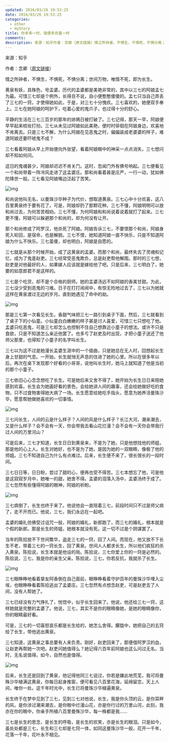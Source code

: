 ```yaml
---
updated: 2016/03/26 19:53:25
date: 2016/03/26 19:53:25
categories: 
  - other
  - myStory
title: 你多来一时，我便多欢喜一时
comments: 
description: 来源：知乎作者：念卿（原文链接）情之所钟者，不惧生，不惧死，不惧分离；世间万物，唯情不死，即为长生。黄泉有妖，具殊色，号孟婆。历代的孟婆都是美艳非常的，其中以三七的阿娘孟七为最。可惜三七却是个例外，长得丑不说，自小便憨憨傻傻的。孟七只当自己弄丢了三七的一窍，才使得她如此，于是，对三七十分愧疚。三七喜欢的，她便双手奉上。三七在她阿娘的呵护下，吃着心爱的鬼爪子，也过得十分的舒心。
---
```

来源：知乎

作者：念卿（[原文链接](https://zhuanlan.zhihu.com/p/33769649)）

情之所钟者，不惧生，不惧死，不惧分离；世间万物，唯情不死，即为长生。

黄泉有妖，具殊色，号孟婆。历代的孟婆都是美艳非常的，其中以三七的阿娘孟七为最。可惜三七却是个例外，长得丑不说，自小便憨憨傻傻的。孟七只当自己弄丢了三七的一窍，才使得她如此，于是，对三七十分愧疚。三七喜欢的，她便双手奉上。三七在她阿娘的呵护下，吃着心爱的鬼爪子，也过得十分的舒心。

平静的生活在三七三百岁的那年的焃鴠日被打破了。三七记得，那天一早，阿娘便早早起来梳妆打扮。三七从未见过阿娘如此美艳，便时时徘徊在阿娘身边，欢喜地不肯离去。只是三七不解，为什么阿娘在见恶鬼之时，偏偏装成老婆婆的样子，难道阿娘还要吓唬鬼不成？

三七看着阿娘从早上开始便向外张望，看着阿娘眼中的神采一点点消失，三七想问却不知如何问。

这日的鬼魂甚少，阿娘却迟迟不肯关门。这时，忽闻门外有佛号响起。三七便看见一个和尚带着一阵冷风走进了这孟婆庄。那和尚看着甚是庄严，一行一动，犹如佛陀降世一般。三七看见阿娘嘴边泛起了苦笑。

![img](https://static.jindll.com/notes/v2-80d373bb18be7e867d85917f989b57ee_hd.jpg)

和尚说他叫无名，以曼珠沙华种子为代价，想取道黄泉。三七心中十分欢喜，这八百里黄泉终于要有花了。可是，阿娘却扔了那颗花种。三七不懂，阿娘明明可以放和尚过去，为何苦苦相劝。三七不懂，为何阿娘和和尚说着说着就打了起来。三七更不懂，阿娘可以躲避那个和尚的，却为何没有让开。

那个和尚修成了阿罗汉，他杀死了阿娘。阿娘告诉三七，不要恨那个和尚，阿娘身死入轮回，是宿命，也是解脱。三七不恨，她知道阿娘一直不快乐，只是不知道阿娘为什么不快乐。三七虽傻，却也明白，阿娘是自愿的。

三七就是从那个时候开始，成了这黄泉的孟婆。而那个和尚，最终失去了灵魂和记忆，成为了鬼差赵吏。三七经常受恶鬼欺负，总是赵吏帮他解围。那时的三七想，赵吏是对他最好的人，如果嫁人应该就是嫁给他了吧。只是后来，三七明白了，她要的如意郎君不是这样的。

三七是个吃货，却不是个合格的厨师。她的孟婆汤远不如阿娘的香美甘甜。为此，三七没少受到恶鬼的刁难。日子在打打闹闹中，有惊无险地过去了，三七以为她就这样在黄泉渡过无边的岁月。直到她遇见了命中的劫。

![img](https://static.jindll.com/notes/v2-40a685b44eea38840f176c84af121f58_hd.jpg)

那是三七第一次看见长生。香甜气味把三七一路引到桌子下面，然后，三七就看到了桌子下的小仙童。小仙童白白嫩嫩的样子甚是讨人喜爱，可惜三七只想吃了他。孟婆只吃恶鬼，可是三七却怎么也控制不住自己想靠近小童子的想法。或许不只是食欲，只是不知道怎么亲近他罢了。也多亏了赵吏及时出现，才把小童子送还了他师父那里，也得知了小童子的名字叫长生。

三七以为这不过是她漫长孟婆生涯中的一个插曲，只是她总在无人时，回想起长生身上甘甜的气息。一开始，长生就悄无声息的住进了她的心里。所以在很多年以后，再次在桌下发现那个好看的小哥哥，说他叫长生时，她马上就知道了他是当初的那个小童子。

三七依旧心心念念想吃了长生。可是她后来又舍不得了，她开始为长生日日来陪她感到欢喜。长生会为她画好看的景色，会给她讲人间的趣事，还会给她做好吃的食物，只不过食物害得她大病了一场。长生愿意给她吃手指头，愿意为她养活曼珠沙华，愿意帮她做她喜欢的一切事情。

![img](https://static.jindll.com/notes/v2-1be2bfaf4611930b3653ebd39a8a25b2_hd.jpg)

三七问长生，人间的云是什么样子？人间的风是什么样子？长江大河，潮来潮去，又是什么样子？会不会有一天，你会带我去看山花烂漫？会不会有一天你会带我行过人间的万里河山？

可是后来，三七才知道，长生日日到黄泉来，不是为了她，只是他想找他的师姐，那是他的心上人。长生对她好，也不是为了她，是因为她的一双眼睛，像极了他的师姐。三七不知道自己为什么有点难过。后来，长生便不来了，很长很长的一段时间。

三七日日等，日日盼，尝过了甜的心，便再也受不得苦。三七本想忘了他，可是他是这寂寂岁月中，她唯一的甜，她舍不得。孟婆的泪落入汤中，孟婆汤终于成了。三七忽然有些懂得阿娘的眼神，阿娘的祈盼。

![img](https://static.jindll.com/notes/v2-23e3975851877207b65bd10455c5940e_hd.jpg)

三七病倒了，长生也终于来了。他说他会一直陪着三七，前段时间只不过是师父病了，走不开而已。他说，三七，我们永远在一起吧。

孟婆的婚礼仿佛受过诅咒一般，阿娘的婚礼，新郎跑了，而三七的婚礼，根本就是个假的新郎。那是长生的师姐，她根本就没有死。这一切不过是个阴谋罢了。

当年的陈拾放不下世间繁华，盗走三七的一窍，回了人间。而现在，他又放不下长生不老，带着三七的一窍长生，回了黄泉。世间人人都求长生，所以他们疯狂的杀入黄泉。陈拾说，长生本就是他设的局。陈拾说，三七你爱上你的一窍是必然的。陈拾说，三七，我是你的亲生父亲。陈拾说，三七，你若反抗，我就杀了长生。

![img](https://static.jindll.com/notes/v2-a0943cf1ffec3d88dfc6955130ec8184_hd.jpg)

三七眼睁睁地看着挚友阿香倒在自己面前，眼睁睁看着守护百年的曼珠沙华埋入尘埃，也眼睁睁看着陈拾逃出了孟婆庄。三七忽然有点想念赵吏，可是赵吏去了人间，没有人帮她了。

三七已经没有力气挣扎了，恍惚中，似乎长生回来了。他说，他还给三七一窍，这样她就是完整的孟婆了。他说，三七，其实不是你的眼睛像她，是她的眼睛像你，你的眼睛最好看。

可是，三七的一切喜怒哀乐都是长生给的，她怎么舍得。朦胧中，她把自己的五窍给了长生，带他逃出黄泉。

三七知道，这黄泉之事总要有人来负责。刚好，赵吏回来了，那便借阿罗汉的血，让赵吏再帮她一次吧。赵吏问她值得么？她记得六百年前阿娘也这么问过无名，当时，无名说值得。如今，自然也是值得。

![img](https://static.jindll.com/notes/v2-fef272959b9d77de388d17b7de3e20b3_hd.jpg)

后来，长生还是回到了黄泉，他记得他同三七说过，你若是嫌此地荒芜，我可将曼殊沙华植满这黄泉，你每日起身推窗，便可看见八百里花海，延绵留恋，天上人间，唯你一处。这千年时光中，长生已将曼珠沙华植遍黄泉。

长生终于在梦中见到了三七，见到三七对他说，长生，我是你头顶的云，是你耳畔的风，是你涉过潮来潮去，是你眼中烂漫山花，亦是你行过的万里山河，此刻，我亦在你的眼中，你亲手所植八百里曼殊沙华，每一株都是我……

三七是长生的思念，是长生的呼吸，是长生的欢笑，亦是长生的眼泪。只是如今，虽处处都是三七，长生和三七却是七窍一体，如同这曼珠沙华一般，花开一千年，花落一千年，花叶永不相见。